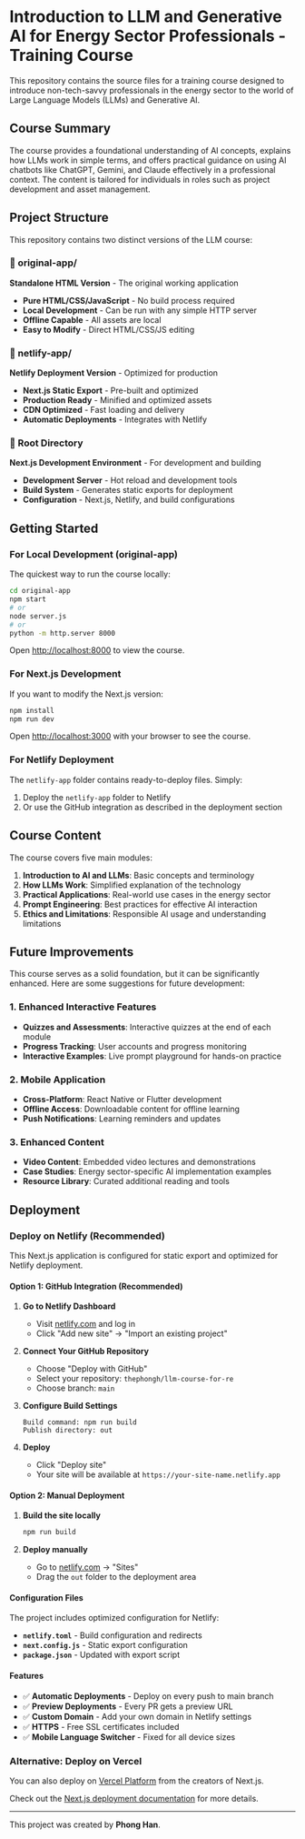 # Introduction to LLM and Generative AI for Energy Sector Professionals - Training Course

This repository contains the source files for a training course designed to introduce non-tech-savvy professionals in the energy sector to the world of Large Language Models (LLMs) and Generative AI.

## Course Summary

The course provides a foundational understanding of AI concepts, explains how LLMs work in simple terms, and offers practical guidance on using AI chatbots like ChatGPT, Gemini, and Claude effectively in a professional context. The content is tailored for individuals in roles such as project development and asset management.

## Project Structure

This repository contains two distinct versions of the LLM course:

### 📁 original-app/
**Standalone HTML Version** - The original working application
- **Pure HTML/CSS/JavaScript** - No build process required
- **Local Development** - Can be run with any simple HTTP server
- **Offline Capable** - All assets are local
- **Easy to Modify** - Direct HTML/CSS/JS editing

### 📁 netlify-app/
**Netlify Deployment Version** - Optimized for production
- **Next.js Static Export** - Pre-built and optimized
- **Production Ready** - Minified and optimized assets
- **CDN Optimized** - Fast loading and delivery
- **Automatic Deployments** - Integrates with Netlify

### 📁 Root Directory
**Next.js Development Environment** - For development and building
- **Development Server** - Hot reload and development tools
- **Build System** - Generates static exports for deployment
- **Configuration** - Next.js, Netlify, and build configurations

## Getting Started

### For Local Development (original-app)

The quickest way to run the course locally:

```bash
cd original-app
npm start
# or
node server.js
# or
python -m http.server 8000
```

Open [http://localhost:8000](http://localhost:8000) to view the course.

### For Next.js Development

If you want to modify the Next.js version:

```bash
npm install
npm run dev
```

Open [http://localhost:3000](http://localhost:3000) with your browser to see the course.

### For Netlify Deployment

The `netlify-app` folder contains ready-to-deploy files. Simply:
1. Deploy the `netlify-app` folder to Netlify
2. Or use the GitHub integration as described in the deployment section

## Course Content

The course covers five main modules:

1. **Introduction to AI and LLMs**: Basic concepts and terminology
2. **How LLMs Work**: Simplified explanation of the technology
3. **Practical Applications**: Real-world use cases in the energy sector
4. **Prompt Engineering**: Best practices for effective AI interaction
5. **Ethics and Limitations**: Responsible AI usage and understanding limitations

## Future Improvements

This course serves as a solid foundation, but it can be significantly enhanced. Here are some suggestions for future development:

### 1. Enhanced Interactive Features

- **Quizzes and Assessments**: Interactive quizzes at the end of each module
- **Progress Tracking**: User accounts and progress monitoring
- **Interactive Examples**: Live prompt playground for hands-on practice

### 2. Mobile Application

- **Cross-Platform**: React Native or Flutter development
- **Offline Access**: Downloadable content for offline learning
- **Push Notifications**: Learning reminders and updates

### 3. Enhanced Content

- **Video Content**: Embedded video lectures and demonstrations
- **Case Studies**: Energy sector-specific AI implementation examples
- **Resource Library**: Curated additional reading and tools

## Deployment

### Deploy on Netlify (Recommended)

This Next.js application is configured for static export and optimized for Netlify deployment.

#### Option 1: GitHub Integration (Recommended)

1. **Go to Netlify Dashboard**
   - Visit [netlify.com](https://netlify.com) and log in
   - Click "Add new site" → "Import an existing project"

2. **Connect Your GitHub Repository**
   - Choose "Deploy with GitHub"
   - Select your repository: `thephongh/llm-course-for-re`
   - Choose branch: `main`

3. **Configure Build Settings**
   ```
   Build command: npm run build
   Publish directory: out
   ```

4. **Deploy**
   - Click "Deploy site"
   - Your site will be available at `https://your-site-name.netlify.app`

#### Option 2: Manual Deployment

1. **Build the site locally**
   ```bash
   npm run build
   ```

2. **Deploy manually**
   - Go to [netlify.com](https://netlify.com) → "Sites"
   - Drag the `out` folder to the deployment area

#### Configuration Files

The project includes optimized configuration for Netlify:

- **`netlify.toml`** - Build configuration and redirects
- **`next.config.js`** - Static export configuration
- **`package.json`** - Updated with export script

#### Features

- ✅ **Automatic Deployments** - Deploy on every push to main branch
- ✅ **Preview Deployments** - Every PR gets a preview URL
- ✅ **Custom Domain** - Add your own domain in Netlify settings
- ✅ **HTTPS** - Free SSL certificates included
- ✅ **Mobile Language Switcher** - Fixed for all device sizes

### Alternative: Deploy on Vercel

You can also deploy on [Vercel Platform](https://vercel.com/new?utm_medium=default-template&filter=next.js&utm_source=create-next-app&utm_campaign=create-next-app-readme) from the creators of Next.js.

Check out the [Next.js deployment documentation](https://nextjs.org/docs/app/building-your-application/deploying) for more details.

---

This project was created by **Phong Han**.
